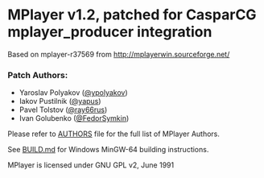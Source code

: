 # MPlayer v1.2, patched for CasparCG mplayer_producer integration

Based on mplayer-r37569 from http://mplayerwin.sourceforge.net/

### Patch Authors:
* Yaroslav Polyakov ([@ypolyakov](https://github.com/ypolyakov))
* Iakov Pustilnik ([@yapus](https://github.com/yapus))
* Pavel Tolstov ([@ray66rus](https://github.com/ray66rus))
* Ivan Golubenko ([@FedorSymkin](https://github.com/FedorSymkin))

Please refer to [AUTHORS](/AUTHORS) file for the full list of MPlayer Authors.

See [BUILD.md](/BUILD.md) for Windows MinGW-64 building instructions.

MPlayer is licensed under GNU GPL v2, June 1991

